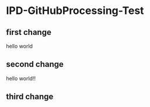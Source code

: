# IPD-GitHubProcessing-Test
## first change
hello world 
## second change
hello world!!
## third  change
